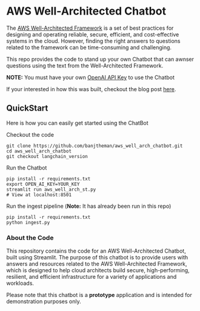 # AWS Well-Architected Chatbot

The [AWS Well-Architected Framework](https://aws.amazon.com/architecture/well-architected/) is a set of best practices for designing and operating reliable, secure, efficient, and cost-effective systems in the cloud. However, finding the right answers to questions related to the framework can be time-consuming and challenging. 

This repo provides the code to stand up your own Chatbot that can awnser questions using the text from the Well-Architected Framework.

**NOTE:** You must have your own [OpenAI API Key](https://platform.openai.com/account/api-keys) to use the Chatbot

If your interested in how this was built, checkout the blog post [here](https://dev.to/aws/building-an-aws-well-architected-chatbot-with-langchain-13cd).

## QuickStart

Here is how you can easily get started using the ChatBot

Checkout the code
```
git clone https://github.com/banjtheman/aws_well_arch_chatbot.git
cd aws_well_arch_chatbot
git checkout langchain_version
```

Run the Chatbot
```
pip install -r requirements.txt
export OPEN_AI_KEY=YOUR_KEY
streamlit run aws_well_arch_st.py
# View at localhost:8501
```

Run the ingest pipeline (**Note:** It has already been run in this repo)
```
pip install -r requirements.txt
python ingest.py
```

### About the Code

This repository contains the code for an AWS Well-Architected Chatbot, built using Streamlit. The purpose of this chatbot is to provide users with answers and resources related to the AWS Well-Architected Framework, which is designed to help cloud architects build secure, high-performing, resilient, and efficient infrastructure for a variety of applications and workloads.

Please note that this chatbot is a **prototype** application and is intended for demonstration purposes only.
